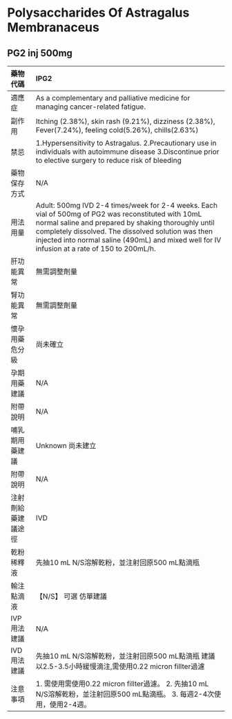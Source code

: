 # Polysaccharides Of Astragalus Membranaceus

## PG2 inj 500mg

| 藥物代碼 | IPG2 |
| :--- | :--- |
| 適應症 | As a complementary and palliative medicine for managing cancer-related fatigue. |
| 副作用 | Itching \(2.38%\), skin rash \(9.21%\), dizziness \(2.38%\), Fever\(7.24%\), feeling cold\(5.26%\), chills\(2.63%\) |
| 禁忌 | 1.Hypersensitivity to Astragalus. 2.Precautionary use in individuals with autoimmune disease 3.Discontinue prior to elective surgery to reduce risk of bleeding |
| 藥物保存方式 | N/A |
| 用法用量 | Adult: 500mg IVD 2-4 times/week for 2-4 weeks. Each vial of 500mg of PG2 was reconstituted with 10mL normal saline and prepared by shaking thoroughly until completely dissolved. The dissolved solution was then injected into normal saline \(490mL\) and mixed well for IV infusion at a rate of 150 to 200mL/h. |
| 肝功能異常 | 無需調整劑量 |
| 腎功能異常 | 無需調整劑量 |
| 懷孕用藥危分級 | 尚未確立 |
| 孕期用藥建議 | N/A |
| 附帶說明 | N/A |
| 哺乳期用藥建議 | Unknown 尚未建立 |
| 附帶說明 | N/A |
| 注射劑給藥建議途徑 | IVD |
| 乾粉稀釋液 | 先抽10 mL N/S溶解乾粉，並注射回原500 mL點滴瓶 |
| 輸注點滴液 | 【N/S】 可選 仿單建議 |
| IVP 用法建議 | N/A |
| IVD 用法建議 | 先抽10 mL N/S溶解乾粉，並注射回原500 mL點滴瓶 建議以2.5-3.5小時緩慢滴注,需使用0.22 micron fillter過濾 |
| 注意事項 | 1.    需使用需使用0.22 micron fillter過濾。 2.    先抽10 mL N/S溶解乾粉，並注射回原500 mL點滴瓶。 3.    每週2-4次使用，使用2-4週。 |

